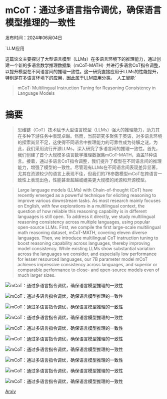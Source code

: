 # mCoT：通过多语言指令调优，确保语言模型推理的一致性

发布时间：2024年06月04日

`LLM应用

这篇论文主要探讨了大型语言模型（LLMs）在多语言环境下的推理能力，通过创建一个新的多语言数学推理数据集（mCoT-MATH）并进行多语言CoT指令调整，以提升模型在不同语言间的推理一致性。这一研究直接应用于LLMs的性能提升，特别是在多语言环境下的应用，因此属于LLM应用分类。` `人工智能`

> mCoT: Multilingual Instruction Tuning for Reasoning Consistency in Language Models

# 摘要

> 思维链（CoT）技术赋予大型语言模型（LLMs）强大的推理能力，助力其在多种下游任务中表现卓越。然而，当前研究多聚焦于英语，对多语言环境的探索尚显不足，这使得不同语言中推理能力的可靠性成为待解之谜。为此，我们采用流行开源LLMs，深入研究了多语言间的推理一致性。首先，我们创建了首个大规模多语言数学推理数据集mCoT-MATH，涵盖11种语言。接着，通过多语言CoT指令调整，我们提升了模型在不同语言间的推理能力，增强了模型的一致性。尽管现有LLMs在不同语言间表现差异显著，尤其在资源较少的语言上表现不佳，但我们的7B参数模型mCoT在跨语言一致性上表现出色，性能甚至超越或媲美更大规模的闭源和开源模型。

> Large language models (LLMs) with Chain-of-thought (CoT) have recently emerged as a powerful technique for eliciting reasoning to improve various downstream tasks. As most research mainly focuses on English, with few explorations in a multilingual context, the question of how reliable this reasoning capability is in different languages is still open. To address it directly, we study multilingual reasoning consistency across multiple languages, using popular open-source LLMs. First, we compile the first large-scale multilingual math reasoning dataset, mCoT-MATH, covering eleven diverse languages. Then, we introduce multilingual CoT instruction tuning to boost reasoning capability across languages, thereby improving model consistency. While existing LLMs show substantial variation across the languages we consider, and especially low performance for lesser resourced languages, our 7B parameter model mCoT achieves impressive consistency across languages, and superior or comparable performance to close- and open-source models even of much larger sizes.

![mCoT：通过多语言指令调优，确保语言模型推理的一致性](../../../paper_images/2406.02301/x1.png)

![mCoT：通过多语言指令调优，确保语言模型推理的一致性](../../../paper_images/2406.02301/x2.png)

![mCoT：通过多语言指令调优，确保语言模型推理的一致性](../../../paper_images/2406.02301/x3.png)

![mCoT：通过多语言指令调优，确保语言模型推理的一致性](../../../paper_images/2406.02301/x4.png)

![mCoT：通过多语言指令调优，确保语言模型推理的一致性](../../../paper_images/2406.02301/x5.png)

![mCoT：通过多语言指令调优，确保语言模型推理的一致性](../../../paper_images/2406.02301/x6.png)

![mCoT：通过多语言指令调优，确保语言模型推理的一致性](../../../paper_images/2406.02301/x7.png)

![mCoT：通过多语言指令调优，确保语言模型推理的一致性](../../../paper_images/2406.02301/x9.png)

![mCoT：通过多语言指令调优，确保语言模型推理的一致性](../../../paper_images/2406.02301/x10.png)

![mCoT：通过多语言指令调优，确保语言模型推理的一致性](../../../paper_images/2406.02301/x11.png)

[Arxiv](https://arxiv.org/abs/2406.02301)